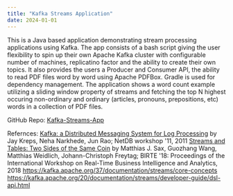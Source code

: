 ```yaml
---
title: "Kafka Streams Application"
date: 2024-01-01
---
```


This is a Java based application demonstrating stream processing applications using Kafka. The app consists of a bash script giving the user flexibility to spin up their own Apache Kafka cluster with configurable number of machines, replicatino factor and the ability to create their own topics. It also provides the users a Producer and Consumer API, the ability to read PDF files word by word using Apache PDFBox. Gradle is used for dependency management. The application shows a word count example utilizing a sliding window property of streams and fetching the top N highest occuring non-ordinary and ordinary (articles, pronouns, prepositions, etc) words in a collection of PDF files.

GitHub Repo: [Kafka-Streams-App](https://github.com/sahilparekh08/Kafka-Streams-App)

Refernces:
[Kafka: a Distributed Messaging System for Log Processing](chrome-extension://efaidnbmnnnibpcajpcglclefindmkaj/https://www.microsoft.com/en-us/research/wp-content/uploads/2017/09/Kafka.pdf) by Jay Kreps, Neha Narkhede, Jun Rao; NetDB workshop '11, 2011
[Streams and Tables: Two Sides of the Same Coin](https://dl.acm.org/doi/10.1145/3242153.3242155) by Matthias J. Sax, Guozhang Wang, Matthias Weidlich, Johann-Christoph Freytag; BIRTE '18: Proceedings of the International Workshop on Real-Time Business Intelligence and Analytics, 2018
https://kafka.apache.org/37/documentation/streams/core-concepts
https://kafka.apache.org/20/documentation/streams/developer-guide/dsl-api.html